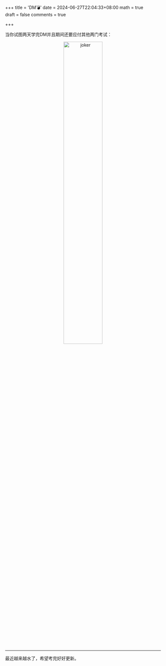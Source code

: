 +++
title = 'DM💣'
date = 2024-06-27T22:04:33+08:00
math = true                                
draft = false
comments = true

+++

当你试图两天学完DM并且期间还要应付其他两门考试：

 <div align="center">
 <img src="https://picx.zhimg.com/80/v2-d532917c1b7d2f4ce5865721c9f2468f_1440w.png" alt="joker" width="50%" height="auto">
 </div>

-----

最近越来越水了，希望考完好好更新。
